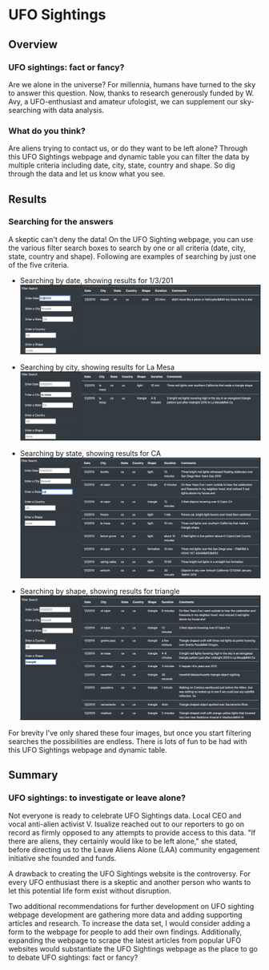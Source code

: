 # UFO Sightings

## Overview
### UFO sightings: fact or fancy?
Are we alone in the universe? For millennia, humans have turned to the sky to answer this question. Now, thanks to research generously funded by W. Avy, a UFO-enthusiast and amateur ufologist, we can supplement our sky-searching with data analysis.

### What do you think?
Are aliens trying to contact us, or do they want to be left alone? Through this UFO Sightings webpage and dynamic table you can filter the data by multiple criteria including date, city, state, country and shape. So dig through the data and let us know what you see.

## Results
### Searching for the answers
A skeptic can't deny the data! On the UFO Sighting webpage, you can use the various filter search boxes to search by one or all criteria (date, city, state, country and shape). Following are examples of searching by just one of the five criteria.

* Searching by date, showing results for 1/3/201
![UFO_searchby_date.png](images/UFO_searchby_date.png)

* Searching by city, showing results for La Mesa
![UFO_searchby_city.png](images/UFO_searchby_city.png)

* Searching by state, showing results for CA
![UFO_searchby_state.png](images/UFO_searchby_state.png)

* Searching by shape, showing results for triangle
![UFO_searchby_shape.png](images/UFO_searchby_shape.png)

For brevity I've only shared these four images, but once you start filtering searches the possibilities are endless. There is lots of fun to be had with this UFO Sightings webpage and dynamic table.

## Summary
### UFO sightings: to investigate or leave alone?
Not everyone is ready to celebrate UFO Sightings data. Local CEO and vocal anti-alien activist V. Isualize reached out to our reporters to go on record as firmly opposed to any attempts to provide access to this data. "If there are aliens, they certainly would like to be left alone," she stated, before directing us to the Leave Aliens Alone (LAA) community engagement initiative she founded and funds.

A drawback to creating the UFO Sightings website is the controversy. For every UFO enthusiast there is a skeptic and another person who wants to let this potential life form exist without disruption. 

Two additional recommendations for further development on UFO sighting webpage development are gathering more data and adding supporting articles and research. To increase the data set, I would consider adding a form to the webpage for people to add their own findings. Additionally, expanding the webpage to scrape the latest articles from popular UFO websites would substantiate the UFO Sightings webpage as the place to go to debate UFO sightings: fact or fancy?
